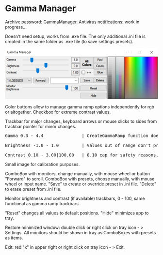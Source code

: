# Gamma Manager

Archive password: GammaManager. Antivirus notifications: work in progress...  <br />

Doesn't need setup, works from .exe file. The only additional .ini file is created in the same folder as .exe file (to save settings presets).

![image](GammaManager.jpg?raw=true)

Color buttons allow to manage gamma ramp options independently for rgb or altogether.
Checkbox for extreme contrast values.

Trackbar for major changes, keyboard arrows or mouse clicks to sides from trackbar pointer for minor changes.

<pre>
Gamma 0.3 - 4.4               | CreateGammaRamp function doesn't work with lesser or bigger values<br />
Brightness -1.0 - 1.0         | Values out of range don't provide any effect<br />
Contrast 0.10 - 3.00|100.00   | 0.10 cap for safety reasons, first upper limit for practical use, second limit for memes
</pre>

Small image for calibration purposes.

ComboBox with monitors, change manually, with mouse wheel or button "Forward" to scroll.
ComboBox with presets, choose manually, with mouse wheel or input name. 
"Save" to create or override preset in .ini file. "Delete" to erase preset from .ini file.

Monitor brightness and contrast (if available) trackbars, 0 - 100, same functional as gamma ramp trackbars.

"Reset" changes all values to default positions.
"Hide" minimizes app to tray.

Restore minimized window: double click or right click on tray icon - > Settings.
All monitors should be shown in tray as ComboBoxes with presets as items.

Exit: red "x" in upper right or right click on tray icon - > Exit.

